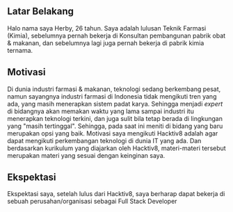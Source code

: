 [//]: # (Ceritakan sedikit tentang latar belakangmu seperti pendidikan terakhir atau pekerjaan sebelumnya)
## Latar Belakang
Halo nama saya Herby, 26 tahun. Saya adalah lulusan Teknik Farmasi (Kimia), sebelumnya pernah bekerja di Konsultan pembangunan pabrik obat & makanan, dan sebelumnya lagi juga pernah bekerja di pabrik kimia ternama.

[//]: # (Motivasi apa yang mendorongmu untuk ikut program coding bootcamp di Hacktiv8?)
## Motivasi
Di dunia industri farmasi & makanan, teknologi sedang berkembang pesat, namun sayangnya industri farmasi di Indonesia tidak mengikuti tren yang ada, yang masih menerapkan sistem padat karya. Sehingga menjadi *expert* di bidangnya akan memakan waktu yang lama sampai industri itu menerapkan teknologi terkini, dan juga sulit bila tetap berada di lingkungan yang "masih tertinggal". Sehingga, pada saat ini meniti di bidang yang baru merupakan opsi yang baik.
Motivasi saya mengikuti Hacktiv8 adalah agar dapat mengikuti perkembangan teknologi di dunia IT yang ada. Dan berdasarkan kurikulum yang diajarkan oleh Hacktiv8, materi-materi tersebut merupakan materi yang sesuai dengan keinginan saya.

[//]: # (Beri tahu kami, apa yang ingin kamu dapatkan di Hacktiv8 dan apa yang ingin kamu capai setelah lulus dari sini?)
## Ekspektasi
Ekspektasi saya, setelah lulus dari Hacktiv8, saya berharap dapat bekerja di sebuah perusahan/organisasi sebagai Full Stack Developer

[//]: # (Apakah ada hal lain yang ingin disampaikan? Bila ada, kamu bebas untuk menuliskannya) 
